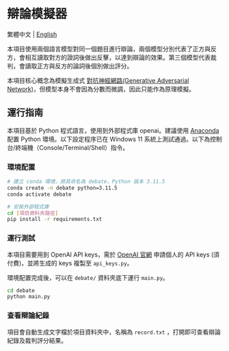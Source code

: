 # 辯論模擬器

繁體中文 | [English](README.md)

本項目使用兩個語言模型對同一個題目進行辯論，兩個模型分別代表了正方與反方，會相互讀取對方的證詞後做出反擊，以達到辯論的效果。第三個模型代表裁判，會讀取正方與反方的論詞後個別做出評分。

本項目核心概念為模擬生成式 [對抗神經網路(Generative Adversarial Network)](https://zh.wikipedia.org/zh-tw/%E7%94%9F%E6%88%90%E5%AF%B9%E6%8A%97%E7%BD%91%E7%BB%9C)，但模型本身不會因為分數而微調，因此只能作為原理模擬。

## 運行指南

本項目基於 Python 程式語言，使用到外部程式庫 openai。建議使用 [Anaconda](https://www.anaconda.com) 配置 Python 環境。以下設定程序已在 Windows 11 系統上測試通過。以下為控制台/終端機（Console/Terminal/Shell）指令。

### 環境配置

```bash
# 建立 conda 環境，將其命名為 debate，Python 版本 3.11.5
conda create -n debate python=3.11.5
conda activate debate
```

```bash
# 安裝外部程式庫
cd [項目資料夾路徑]
pip install -r requirements.txt
```

### 運行測試

本項目需要用到 OpenAI API keys，需於 [OpenAI 官網](https://platform.openai.com/api-keys) 申請個人的 API keys (須付費)，並將生成的 keys 複製至 `api_keys.py`。

環境配置完成後，可以在 `debate/` 資料夾底下運行 `main.py`。

```bash
cd debate
python main.py
```



### 查看辯論紀錄

項目會自動生成文字檔於項目資料夾中，名稱為 `record.txt` ，打開即可查看辯論紀錄及裁判評分結果。
